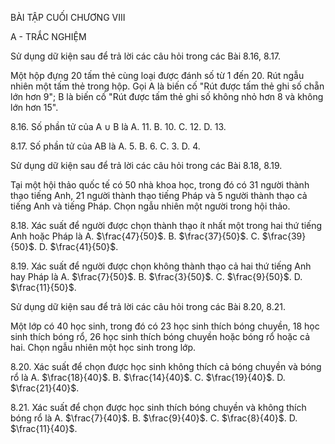 BÀI TẬP CUỐI CHƯƠNG VIII

A - TRẮC NGHIỆM

Sử dụng dữ kiện sau để trả lời các câu hỏi trong các Bài 8.16, 8.17.

Một hộp đựng 20 tấm thẻ cùng loại được đánh số từ 1 đến 20. Rút ngẫu nhiên một tấm thẻ trong hộp. Gọi A là biến cố "Rút được tấm thẻ ghi số chẵn lớn hơn 9"; B là biến cố "Rút được tấm thẻ ghi số không nhỏ hơn 8 và không lớn hơn 15".

8.16. Số phần tử của A ∪ B là
A. 11.        B. 10.        C. 12.        D. 13.

8.17. Số phần tử của AB là
A. 5.         B. 6.         C. 3.         D. 4.

Sử dụng dữ kiện sau để trả lời các câu hỏi trong các Bài 8.18, 8.19.

Tại một hội thảo quốc tế có 50 nhà khoa học, trong đó có 31 người thành thạo tiếng Anh, 21 người thành thạo tiếng Pháp và 5 người thành thạo cả tiếng Anh và tiếng Pháp. Chọn ngẫu nhiên một người trong hội thảo.

8.18. Xác suất để người được chọn thành thạo ít nhất một trong hai thứ tiếng Anh hoặc Pháp là
A. $\frac{47}{50}$.    B. $\frac{37}{50}$.    C. $\frac{39}{50}$.    D. $\frac{41}{50}$.

8.19. Xác suất để người được chọn không thành thạo cả hai thứ tiếng Anh hay Pháp là
A. $\frac{7}{50}$.     B. $\frac{3}{50}$.     C. $\frac{9}{50}$.     D. $\frac{11}{50}$.

Sử dụng dữ kiện sau để trả lời các câu hỏi trong các Bài 8.20, 8.21.

Một lớp có 40 học sinh, trong đó có 23 học sinh thích bóng chuyền, 18 học sinh thích bóng rổ, 26 học sinh thích bóng chuyền hoặc bóng rổ hoặc cả hai. Chọn ngẫu nhiên một học sinh trong lớp.

8.20. Xác suất để chọn được học sinh không thích cả bóng chuyền và bóng rổ là
A. $\frac{18}{40}$.    B. $\frac{14}{40}$.    C. $\frac{19}{40}$.    D. $\frac{21}{40}$.

8.21. Xác suất để chọn được học sinh thích bóng chuyền và không thích bóng rổ là
A. $\frac{7}{40}$.     B. $\frac{9}{40}$.     C. $\frac{8}{40}$.     D. $\frac{11}{40}$.